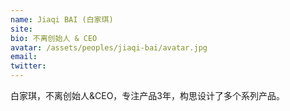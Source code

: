```yaml
---
name: Jiaqi BAI (白家琪)
site: 
bio: 不离创始人 & CEO
avatar: /assets/peoples/jiaqi-bai/avatar.jpg
email: 
twitter: 
---
```


白家琪，不离创始人&CEO，专注产品3年，构思设计了多个系列产品。
